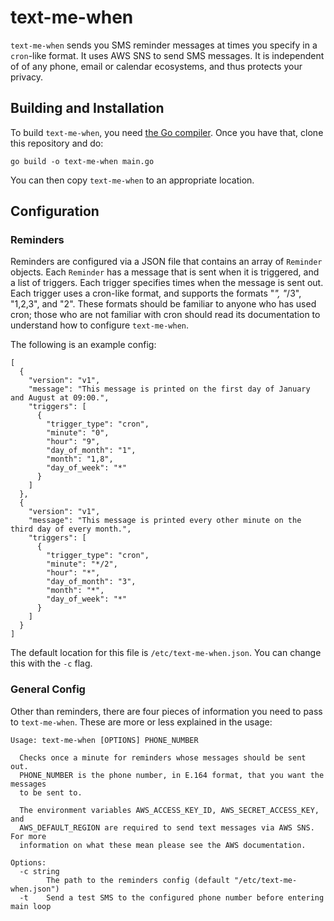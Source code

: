 # text-me-when

`text-me-when` sends you SMS reminder messages at times you specify in a `cron`-like
format. It uses AWS SNS to send SMS messages. It is independent of of any phone, email
or calendar ecosystems, and thus protects your privacy.


## Building and Installation

To build `text-me-when`, you need [the Go compiler](https://golang.org/doc/install).
Once you have that, clone this repository and do:

```
go build -o text-me-when main.go
```

You can then copy `text-me-when` to an appropriate location.


## Configuration

### Reminders

Reminders are configured via a JSON file that contains an array of `Reminder` objects.
Each `Reminder` has a message that is sent when it is triggered, and a list
of triggers. Each trigger specifies times when the message is sent out.
Each trigger uses a cron-like format, and supports the formats "*", "*/3", "1,2,3", and
"2". These formats should be familiar to anyone who has used cron; those who
are not familiar with cron should read its documentation to understand how to
configure `text-me-when`.

The following is an example config:

```
[
  {
    "version": "v1",
    "message": "This message is printed on the first day of January and August at 09:00.",
    "triggers": [
      {
        "trigger_type": "cron",
        "minute": "0",
        "hour": "9",
        "day_of_month": "1",
        "month": "1,8",
        "day_of_week": "*"
      }
    ]
  },
  {
    "version": "v1",
    "message": "This message is printed every other minute on the third day of every month.",
    "triggers": [
      {
        "trigger_type": "cron",
        "minute": "*/2",
        "hour": "*",
        "day_of_month": "3",
        "month": "*",
        "day_of_week": "*"
      }
    ]
  }
]
```

The default location for this file is `/etc/text-me-when.json`.
You can change this with the `-c` flag.


### General Config

Other than reminders, there are four pieces of information you need to pass
to `text-me-when`. These are more or less explained in the usage:

```
Usage: text-me-when [OPTIONS] PHONE_NUMBER

  Checks once a minute for reminders whose messages should be sent out.
  PHONE_NUMBER is the phone number, in E.164 format, that you want the messages
  to be sent to.

  The environment variables AWS_ACCESS_KEY_ID, AWS_SECRET_ACCESS_KEY, and
  AWS_DEFAULT_REGION are required to send text messages via AWS SNS. For more
  information on what these mean please see the AWS documentation.

Options:
  -c string
        The path to the reminders config (default "/etc/text-me-when.json")
  -t    Send a test SMS to the configured phone number before entering main loop
```
